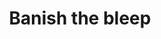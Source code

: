 ---
hackday: 13-london
title: "Banish the bleep"
summary: "Bleeps are a disruptive, stressful, inefficient means of communication. We created a prototype portal that allows staff to notify teams about non-urgent tasks. Doctors can recieve and respond to these notifications on their smartphones. This improves communication and prevents unecessary doctorus interruptus."
team:
  - "@guttereejy"
  - "@amarraja"
  - "@shockham"
  - "@samwinward"
links:
   code: 
      - https://github.com/nhs-nobleep
---